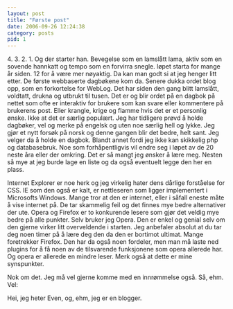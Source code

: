 ```yaml
---
layout: post
title: "Første post"
date: 2006-09-26 12:24:38
category: posts
pid: 1
---
```

<p>4. 3. 2. 1. Og der starter han. Bevegelse som en lamslått lama, aktiv som en sovende hannkatt og tempo som en forvirra snegle. løpet starta for mange år siden. 12 for å være mer nøyaktig. Da kan man godt si at jeg henger litt etter. De første webbaserte dagbøkene kom da. Senere dukka ordet blog opp, som en forkortelse for WebLog. Det har siden den gang blitt lamslått, voldtatt, drukna og utbrukt til tusen. Det er og blir ordet på en dagbok på nettet som ofte er interaktiv for brukere som kan svare eller kommentere på brukerens post. Eller krangle, krige og flamme hvis det er et personlig ønske. Ikke at det er særlig populært. Jeg har tidligere prøvd å holde dagbøker, vel og merke på engelsk og uten noe særlig hell og lykke. Jeg gjør et nytt forsøk på norsk og denne gangen blir det bedre, helt sant. Jeg velger da å holde en dagbok. Blandt annet fordi jeg ikke kan skikkelig php og databasebruk. Noe som forhåpentligvis vil endre seg i løpet av de 20 neste åra eller der omkring. Det er så mangt jeg ønsker å lære meg. Nesten så mye at jeg burde lage en liste og da også eventuelt legge den her en plass.</p>

Internet Explorer er noe herk og jeg virkelig hater dens dårlige forståelse for CSS. IE som den også er kalt, er nettleseren som ligger implementert i Microsofts Windows. Mange tror at den er internet, eller i såfall eneste måte å vise internet på. De tar skammelig feil og det finnes mye bedre alternativer der ute. Opera og Firefox er to konkurende lesere som gjør det veldig mye bedre på alle punkter. Selv bruker jeg Opera. Den er enkel og genial selv om den gjerne virker litt overveldende i starten. Jeg anbefaler absolut at du tar deg noen timer på å lære deg den da den er bortimot ultimat. Mange foretrekker Firefox. Den har da også noen fordeler, men man må laste ned plugins for å få noen av de tilsvarende funksjonene som opera allerede har. Og opera er allerede en mindre leser. Merk også at dette er mine synspunkter.

Nok om det. Jeg må vel gjerne komme med en innrømmelse også. Så, ehm. Vel:

Hei, jeg heter Even, og, ehm, jeg er en blogger.